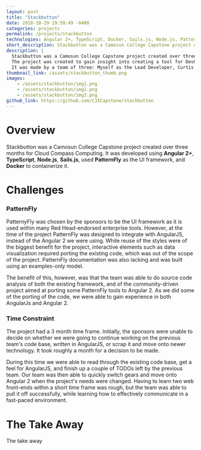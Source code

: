 ```yaml
---
layout: post
title: "Stackbutton"
date: 2018-10-29 19:59:49 -0400
categories: projects
permalink: /projects/stackbutton
technologies: Angular 2+, TypeScript, Docker, Sails.js, Node.js, PatternFly...
short_description: Stackbutton was a Camosun College Capstone project created to gain insight into creating a tool for DevOps to evaulate cloud resources.
description: |
  Stackbutton was a Camosun College Capstone project created over three months for Cloud Compass Computing. 
  The project was created to gain insight into creating a tool for DevOps to evaulate cloud resources.
  It was made by a team of three: Myself as the Lead Developer, Curtis as the Team Lead, and Sheryll as the Project Manager.
thumbnail_link: /assets/stackbutton_thumb.png
images:
    - /assets/stackbutton/img1.png
    - /assets/stackbutton/img2.png
    - /assets/stackbutton/img3.png
github_link: https://github.com/C3ICapstone/stackbutton
---
```


# Overview
Stackbutton was a Camosun College Capstone project created over three months for Cloud Compass Computing. 
It was developed using **Angular 2+**, **TypeScript**, **Node.js**, **Sails.js**, used **PatternFly** as the UI framework, and **Docker** to containerize it.

# Challenges

### PatternFly
PatternyFly was chosen by the sponsors to be the UI framework as it is used within many Red Head-endorsed enterprise tools. However, at the time of the project PatternFly was designed to integrate with AngularJS, instead of the Angular 2 we were using. While reuse of the styles were of the biggest benefit for the project, interactive elements such as data visualization required porting the existing code, which was out of the scope of the project. PatternFly documentation was also lacking and was built using an examples-only model.

The benefit of this, however, was that the team was able to do source code analysis of both the existing framework, and of the community-driven project aimed at porting some PatternFly tools to Angular 2. As we did some of the porting of the code, we were able to gain experience in both AngularJs and Angular 2.

### Time Constraint
The project had a 3 month time frame. Initially, the sponsors were unable to decide on whether we were going to continue working on the previous team's code base, written in AngularJS, or scrap it and move onto newer technology. It took roughly a month for a decision to be made.

During this time we were able to read through the existing code base, get a feel for AngularJS, and finish up a couple of TODOs left by the previous team. Our team was then able to quickly switch gears and move onto Angular 2 when the project's needs were changed. Having to learn two web front-ends within a short time frame was rough, but the team was able to pull it off successfully, while learning how to effectively communicate in a fast-paced environment.

# The Take Away
The take away
